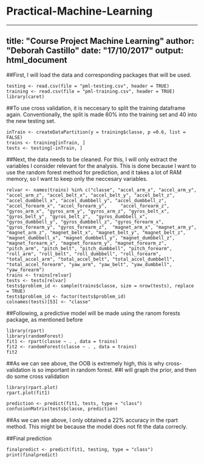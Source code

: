 # Practical-Machine-Learning
---
title: "Course Project Machine Learning"
author: "Deborah Castillo"
date: "17/10/2017"
output: html_document
---

##First, I will load the data and corresponding packages that will be used.

```{r importing data}
testing <- read.csv(file = "pml-testing.csv", header = TRUE)
training <- read.csv(file = "pml-training.csv", header = TRUE)
library(caret)
```

##To use cross validation, it is neccesary to split the training dataframe again. Conventionally, the split is made 60% into the training set and 40 into the new testing set.

```{r split data}
inTrain <- createDataPartition(y = training$classe, p =0.6, list = FALSE)
trains <- training[inTrain, ]
tests <- testing[-inTrain, ]
```


##Next, the data needs to be cleaned. For this, I will only extract the variables I consider relevant for the analysis. This is done because I want to use the random forest method for prediction, and it takes a lot of RAM memory, so I want to keep only the neccesary variables. 
```{r cleaning data}
relvar <- names(trains) %in% c("classe", "accel_arm_x", "accel_arm_y", "accel_arm_z", "accel_belt_x", "accel_belt_y", "accel_belt_z", "accel_dumbbell_x", "accel_dumbbell_y", "accel_dumbbell_z", "accel_forearm_x", "accel_forearm_y",     "accel_forearm_z", "gyros_arm_x", "gyros_arm_y", "gyros_arm_z", "gyros_belt_x", "gyros_belt_y", "gyros_belt_z",  "gyros_dumbbell_x", "gyros_dumbbell_y", "gyros_dumbbell_z", "gyros_forearm_x", "gyros_forearm_y", "gyros_forearm_z",  "magnet_arm_x", "magnet_arm_y", "magnet_arm_z", "magnet_belt_x", "magnet_belt_y", "magnet_belt_z", "magnet_dumbbell_x", "magnet_dumbbell_y", "magnet_dumbbell_z", "magnet_forearm_x", "magnet_forearm_y", "magnet_forearm_z", "pitch_arm", "pitch_belt", "pitch_dumbbell", "pitch_forearm", "roll_arm", "roll_belt", "roll_dumbbell", "roll_forearm", "total_accel_arm", "total_accel_belt", "total_accel_dumbbell", "total_accel_forearm", "yaw_arm", "yaw_belt", "yaw_dumbbell", "yaw_forearm")
trains <- trains[relvar]
tests <- tests[relvar]
tests$problem_id <- sample(trains$classe, size = nrow(tests), replace = TRUE)
tests$problem_id <- factor(tests$problem_id)
colnames(tests)[53] <- "classe"
```

##Following, a predictive model will be made using the ranom forests package, as mentioned before

```{r creating model}
library(rpart)
library(randomForest)
fit1 <- rpart(classe ~ . , data = trains)
fit2 <- randomForest(classe ~ . , data = trains)
fit2
```

##As we can see above, the OOB is extremely high, this is why cross-validation is so important in random forest. 
##I will graph the prior, and then do some cross validation

```{r random tree graph}
library(rpart.plot)
rpart.plot(fit1)
```
```{r cross validation}
prediction <- predict(fit1, tests, type = "class")
confusionMatrix(tests$classe, prediction)
```

##As we can see above, I only obtained a 22% accuracy in the rpart method. This might be because the model does not fit the data correcly.

##Final prediction
```{r final prediction}
finalpredict <- predict(fit1, testing, type = "class")
print(finalpredict)
```



